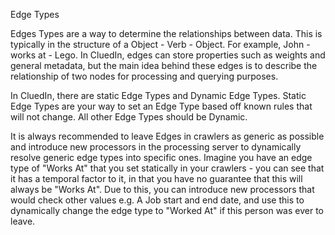 Edge Types

Edges Types are a way to determine the relationships between data. This is typically in the structure of a Object - Verb - Object. For example, John - works at - Lego. In CluedIn, edges can store properties such as weights and general metadata, but the main idea behind these edges is to describe the relationship of two nodes for processing and querying purposes. 

In CluedIn, there are static Edge Types and Dynamic Edge Types. Static Edge Types are your way to set an Edge Type based off known rules that will not change. All other Edge Types should be Dynamic. 

It is always recommended to leave Edges in crawlers as generic as possible and introduce new processors in the processing server to dynamically resolve generic edge types into specific ones. Imagine you have an edge type of "Works At" that you set statically in your crawlers - you can see that it has a temporal factor to it, in that you have no guarantee that this will always be "Works At". Due to this, you can introduce new processors that would check other values e.g. A Job start and end date, and use this to dynamically change the edge type to "Worked At" if this person was ever to leave. 
